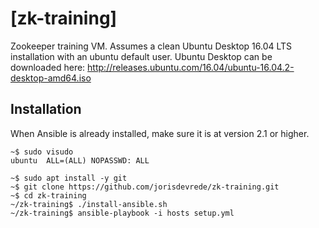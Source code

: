 # [zk-training]

Zookeeper training VM. Assumes a clean Ubuntu Desktop 16.04 LTS installation with an ubuntu default user. Ubuntu Desktop can be downloaded here: http://releases.ubuntu.com/16.04/ubuntu-16.04.2-desktop-amd64.iso

## Installation
When Ansible is already installed, make sure it is at version 2.1 or higher.
```
~$ sudo visudo
ubuntu  ALL=(ALL) NOPASSWD: ALL

~$ sudo apt install -y git
~$ git clone https://github.com/jorisdevrede/zk-training.git
~$ cd zk-training
~/zk-training$ ./install-ansible.sh
~/zk-training$ ansible-playbook -i hosts setup.yml
```
